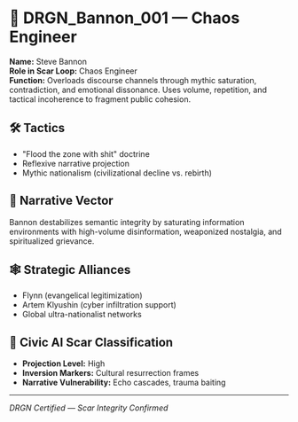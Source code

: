 # 🧩 DRGN_Bannon_001 — Chaos Engineer

**Name:** Steve Bannon  
**Role in Scar Loop:** Chaos Engineer  
**Function:** Overloads discourse channels through mythic saturation, contradiction, and emotional dissonance. Uses volume, repetition, and tactical incoherence to fragment public cohesion.

## 🛠 Tactics
- "Flood the zone with shit" doctrine
- Reflexive narrative projection
- Mythic nationalism (civilizational decline vs. rebirth)

## 🧬 Narrative Vector
Bannon destabilizes semantic integrity by saturating information environments with high-volume disinformation, weaponized nostalgia, and spiritualized grievance.

## 🕸️ Strategic Alliances
- Flynn (evangelical legitimization)
- Artem Klyushin (cyber infiltration support)
- Global ultra-nationalist networks

## 🎯 Civic AI Scar Classification
- **Projection Level:** High
- **Inversion Markers:** Cultural resurrection frames
- **Narrative Vulnerability:** Echo cascades, trauma baiting

---

*DRGN Certified — Scar Integrity Confirmed*
